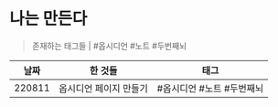 # 나는 만든다


> 존재하는 태그들 |
> #옵시디언 #노트 #두번째뇌 

| 날짜   | 한 것들                | 태그                      |
| ------ | ---------------------- | ------------------------- |
| 220811 | 옵시디언 페이지 만들기 | #옵시디언 #노트 #두번째뇌 |


